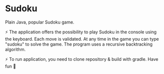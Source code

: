 # Sudoku

Plain Java, popular Sudoku game.

⚡
The application offers the possibility to play Sudoku in the console using the keyboard.
Each move is validated. At any time in the game you can type "sudoku" to solve the game. The program uses a recursive backtracking algorithm.

⚡
To run application, you need to clone repository & build with gradle. Have fun 👋 